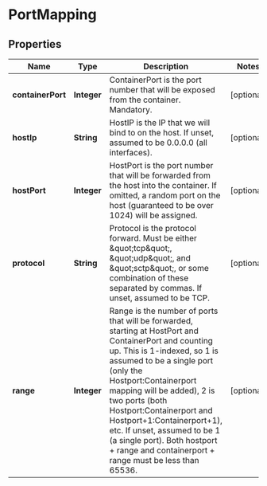 

# PortMapping


## Properties

| Name | Type | Description | Notes |
|------------ | ------------- | ------------- | -------------|
|**containerPort** | **Integer** | ContainerPort is the port number that will be exposed from the container. Mandatory. |  [optional] |
|**hostIp** | **String** | HostIP is the IP that we will bind to on the host. If unset, assumed to be 0.0.0.0 (all interfaces). |  [optional] |
|**hostPort** | **Integer** | HostPort is the port number that will be forwarded from the host into the container. If omitted, a random port on the host (guaranteed to be over 1024) will be assigned. |  [optional] |
|**protocol** | **String** | Protocol is the protocol forward. Must be either \&quot;tcp\&quot;, \&quot;udp\&quot;, and \&quot;sctp\&quot;, or some combination of these separated by commas. If unset, assumed to be TCP. |  [optional] |
|**range** | **Integer** | Range is the number of ports that will be forwarded, starting at HostPort and ContainerPort and counting up. This is 1-indexed, so 1 is assumed to be a single port (only the Hostport:Containerport mapping will be added), 2 is two ports (both Hostport:Containerport and Hostport+1:Containerport+1), etc. If unset, assumed to be 1 (a single port). Both hostport + range and containerport + range must be less than 65536. |  [optional] |



